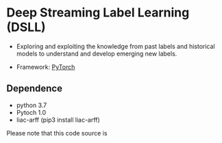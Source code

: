 # Deep Streaming Label Learning (DSLL)

- Exploring and exploiting the knowledge from past labels and historical models to understand and develop emerging new labels.

- Framework: [PyTorch](https://pytorch.org/)

  



## Dependence

- python 3.7
- Pytoch 1.0
- liac-arff (pip3 install liac-arff)





Please note that this code source is 

